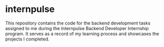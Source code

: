 # internpulse
This repository contains the code for the backend development tasks assigned to me during the Internpulse Backend Developer Internship program. It serves as a record of my learning process and showcases the projects I completed.
